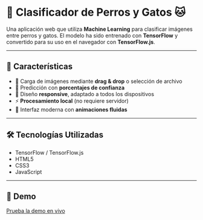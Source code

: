 # 🐶 Clasificador de Perros y Gatos 🐱

Una aplicación web que utiliza **Machine Learning** para clasificar imágenes entre perros y gatos.
El modelo ha sido entrenado con **TensorFlow** y convertido para su uso en el navegador con **TensorFlow.js**.

---

## 🌟 Características

- 📸 Carga de imágenes mediante **drag & drop** o selección de archivo
- 🎯 Predicción con **porcentajes de confianza**
- 📱 Diseño **responsive**, adaptado a todos los dispositivos
- ⚡ **Procesamiento local** (no requiere servidor)
- 🎨 Interfaz moderna con **animaciones fluidas**

---

## 🛠️ Tecnologías Utilizadas

- TensorFlow / TensorFlow.js
- HTML5
- CSS3
- JavaScript

---

## 🚀 Demo

[Prueba la demo en vivo](https://ralvarado23.github.io/dog-vs-cats-web-classificator/)
